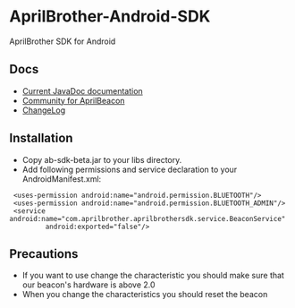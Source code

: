 # AprilBrother-Android-SDK

AprilBrother SDK for Android

## Docs

* [Current JavaDoc documentation](//aprilbrother.github.io/aprilbeacon-android-sdk/JavaDocs/index.html)
* [Community for AprilBeacon](http://bbs.aprbrother.com)
* [ChangeLog](https://github.com/AprilBrother/AprilBeacon-Android-SDK/wiki/ChangeLog)

## Installation

* Copy ab-sdk-beta.jar to your libs directory.
* Add following permissions and service declaration to your AndroidManifest.xml:
```
 <uses-permission android:name="android.permission.BLUETOOTH"/>
 <uses-permission android:name="android.permission.BLUETOOTH_ADMIN"/>
 <service android:name="com.aprilbrother.aprilbrothersdk.service.BeaconService"
         android:exported="false"/>
```

## Precautions
* If you want to use change the characteristic you should make sure that our beacon's hardware is above 2.0
* When you change the characteristics you should reset the beacon
